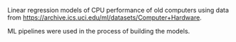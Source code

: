 Linear regression models of CPU performance of old computers using data from https://archive.ics.uci.edu/ml/datasets/Computer+Hardware.

ML pipelines were used in the process of building the models.
